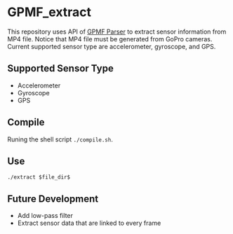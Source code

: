 # GPMF_extract
This repository uses API of [GPMF Parser](https://github.com/gopro/gpmf-parser) to extract sensor information from MP4 file. Notice that MP4 file must be generated from GoPro cameras. Current supported sensor type are accelerometer, gyroscope, and GPS.

## Supported Sensor Type
* Accelerometer
* Gyroscope
* GPS

## Compile
Runing the shell script
`./compile.sh`.

## Use
`./extract $file_dir$`

## Future Development
* Add low-pass filter
* Extract sensor data that are linked to every frame
